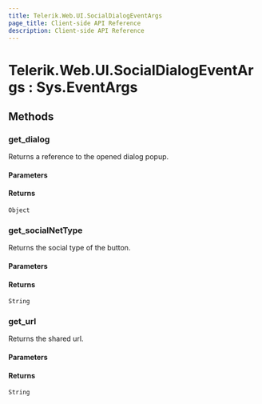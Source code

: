 ```yaml
---
title: Telerik.Web.UI.SocialDialogEventArgs
page_title: Client-side API Reference
description: Client-side API Reference
---
```


# Telerik.Web.UI.SocialDialogEventArgs : Sys.EventArgs 

## Methods

###  get_dialog

Returns a reference to the opened dialog popup.

#### Parameters

#### Returns

`Object` 

###  get_socialNetType

Returns the social type of the button.

#### Parameters

#### Returns

`String` 

###  get_url

Returns the shared url.

#### Parameters

#### Returns

`String` 



